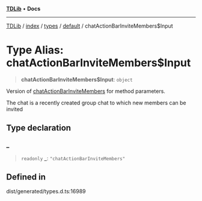 [**TDLib**](../../../../../../README.md) • **Docs**

***

[TDLib](../../../../../../modules.md) / [index](../../../../../README.md) / [types](../../../README.md) / [default](../README.md) / chatActionBarInviteMembers$Input

# Type Alias: chatActionBarInviteMembers$Input

> **chatActionBarInviteMembers$Input**: `object`

Version of [chatActionBarInviteMembers](chatActionBarInviteMembers.md) for method parameters.

The chat is a recently created group chat to which new members can be invited

## Type declaration

### \_

> `readonly` **\_**: `"chatActionBarInviteMembers"`

## Defined in

dist/generated/types.d.ts:16989
